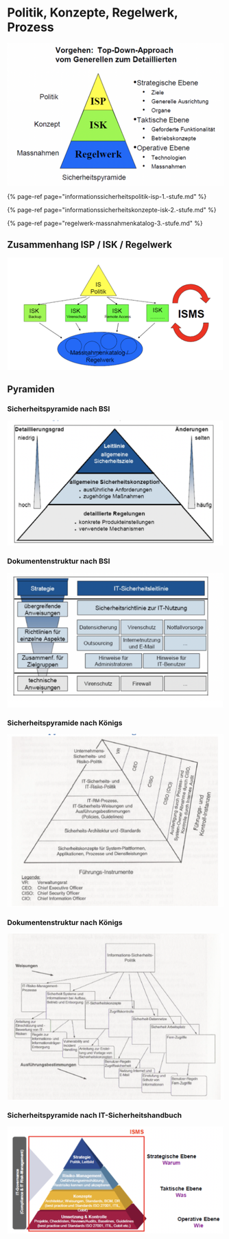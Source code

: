 # Politik, Konzepte, Regelwerk, Prozess

![](../../.gitbook/assets/image%20%2816%29.png)

{% page-ref page="informationssicherheitspolitik-isp-1.-stufe.md" %}

{% page-ref page="informationssicherheitskonzepte-isk-2.-stufe.md" %}

{% page-ref page="regelwerk-massnahmenkatalog-3.-stufe.md" %}



## Zusammenhang ISP / ISK / Regelwerk

![](../../.gitbook/assets/image%20%289%29.png)



## Pyramiden

### Sicherheitspyramide nach BSI

![](../../.gitbook/assets/image%20%2818%29.png)

### Dokumentenstruktur nach BSI

![](../../.gitbook/assets/image%20%2817%29.png)

### Sicherheitspyramide nach Königs

![](../../.gitbook/assets/image%20%283%29.png)

### Dokumentenstruktur nach Königs

![](../../.gitbook/assets/image%20%2814%29.png)

### Sicherheitspyramide nach IT-Sicherheitshandbuch

![](../../.gitbook/assets/image%20%2821%29.png)

